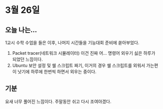 # 3월 26일

## 오늘 나는...

1교시 수학 수업을 들은 이후, 나머지 시간들을 기능대회 준비에 쏟아부었다.

1. Packet tracer(네트워크 시뮬레이터) 이건 진짜 어... 명령어 외우기 싫은 하루가 되었던 느낌이다.
2. Ubuntu 보안 설정 및 쉘 스크립트 짜기, 이거의 경우 쉘 스크립트를 외워서 가는편이 낫기에 하루에 한번씩 하면서 외우는 중이다.

## 기분
요새 너무 풀어진 느낌이다.
주말동안 쉬고 다시 조여야겠다.
